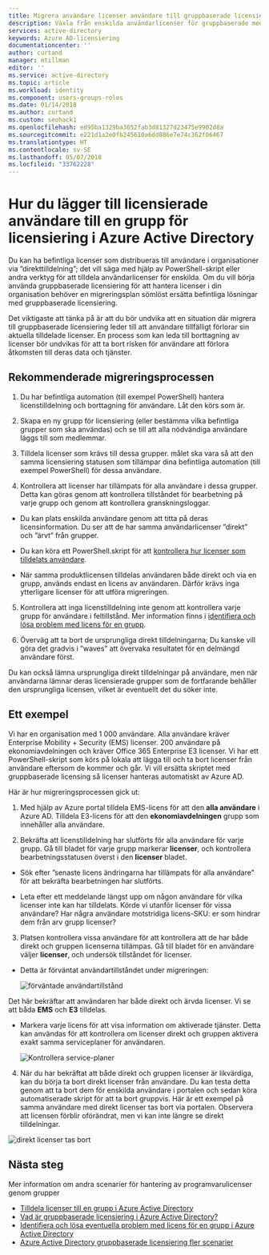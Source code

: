 ```yaml
---
title: Migrera användare licenser användare till gruppbaserade licensiering i Azure Active Directory | Microsoft Docs
description: Växla från enskilda användarlicenser för gruppbaserade med Azure Active Directory
services: active-directory
keywords: Azure AD-licensiering
documentationcenter: ''
author: curtand
manager: mtillman
editor: ''
ms.service: active-directory
ms.topic: article
ms.workload: identity
ms.component: users-groups-roles
ms.date: 01/14/2018
ms.author: curtand
ms.custom: seohack1
ms.openlocfilehash: ed95ba1329ba3052fab3d81327d23475e9902d8a
ms.sourcegitcommit: e221d1a2e0fb245610a6dd886e7e74c362f06467
ms.translationtype: HT
ms.contentlocale: sv-SE
ms.lasthandoff: 05/07/2018
ms.locfileid: "33762228"
---
```

# <a name="how-to-add-licensed-users-to-a-group-for-licensing-in-azure-active-directory"></a>Hur du lägger till licensierade användare till en grupp för licensiering i Azure Active Directory

Du kan ha befintliga licenser som distribueras till användare i organisationer via ”direkttilldelning”; det vill säga med hjälp av PowerShell-skript eller andra verktyg för att tilldela användarlicenser för enskilda. Om du vill börja använda gruppbaserade licensiering för att hantera licenser i din organisation behöver en migreringsplan sömlöst ersätta befintliga lösningar med gruppbaserade licensiering.

Det viktigaste att tänka på är att du bör undvika att en situation där migrera till gruppbaserade licensiering leder till att användare tillfälligt förlorar sin aktuella tilldelade licenser. En process som kan leda till borttagning av licenser bör undvikas för att ta bort risken för användare att förlora åtkomsten till deras data och tjänster.

## <a name="recommended-migration-process"></a>Rekommenderade migreringsprocessen

1. Du har befintliga automation (till exempel PowerShell) hantera licenstilldelning och borttagning för användare. Låt den körs som är.

2. Skapa en ny grupp för licensiering (eller bestämma vilka befintliga grupper som ska användas) och se till att alla nödvändiga användare läggs till som medlemmar.

3. Tilldela licenser som krävs till dessa grupper. målet ska vara så att den samma licensiering statusen som tillämpar dina befintliga automation (till exempel PowerShell) för dessa användare.

4. Kontrollera att licenser har tillämpats för alla användare i dessa grupper. Detta kan göras genom att kontrollera tillståndet för bearbetning på varje grupp och genom att kontrollera granskningsloggar.

  - Du kan plats enskilda användare genom att titta på deras licensinformation. Du ser att de har samma användarlicenser ”direkt” och ”ärvt” från grupper.

  - Du kan köra ett PowerShell.skript för att [kontrollera hur licenser som tilldelats användare](active-directory-licensing-group-advanced.md#use-powershell-to-see-who-has-inherited-and-direct-licenses).

  - När samma produktlicensen tilldelas användaren både direkt och via en grupp, används endast en licens av användaren. Därför krävs inga ytterligare licenser för att utföra migreringen.

5. Kontrollera att inga licenstilldelning inte genom att kontrollera varje grupp för användare i feltillstånd. Mer information finns i [identifiera och lösa problem med licens för en grupp](active-directory-licensing-group-problem-resolution-azure-portal.md).

6. Överväg att ta bort de ursprungliga direkt tilldelningarna; Du kanske vill göra det gradvis i ”waves” att övervaka resultatet för en delmängd användare först.

  Du kan också lämna ursprungliga direkt tilldelningar på användare, men när användarna lämnar deras licensierade grupper som de fortfarande behåller den ursprungliga licensen, vilket är eventuellt det du söker inte.

## <a name="an-example"></a>Ett exempel

Vi har en organisation med 1 000 användare. Alla användare kräver Enterprise Mobility + Security (EMS) licenser. 200 användare på ekonomiavdelningen och kräver Office 365 Enterprise E3 licenser. Vi har ett PowerShell-skript som körs på lokala att lägga till och ta bort licenser från användare eftersom de kommer och går. Vi vill ersätta skriptet med gruppbaserade licensing så licenser hanteras automatiskt av Azure AD.

Här är hur migreringsprocessen gick ut:

1. Med hjälp av Azure portal tilldela EMS-licens för att den **alla användare** i Azure AD. Tilldela E3-licens för att den **ekonomiavdelningen** grupp som innehåller alla användare.

2. Bekräfta att licenstilldelning har slutförts för alla användare för varje grupp. Gå till bladet för varje grupp markerar **licenser**, och kontrollera bearbetningsstatusen överst i den **licenser** bladet.

  - Sök efter ”senaste licens ändringarna har tillämpats för alla användare” för att bekräfta bearbetningen har slutförts.

  - Leta efter ett meddelande längst upp om någon användare för vilka licenser inte kan har tilldelats. Körde vi utanför licenser för vissa användare? Har några användare motstridiga licens-SKU: er som hindrar dem från arv grupp licenser?

3. Platsen kontrollera vissa användare för att kontrollera att de har både direkt och gruppen licenserna tillämpas. Gå till bladet för en användare väljer **licenser**, och undersök tillståndet för licenser.

  - Detta är förväntat användartillståndet under migreringen:

      ![förväntade användartillstånd](media/active-directory-licensing-group-migration-azure-portal/expected-user-state.png)

  Det här bekräftar att användaren har både direkt och ärvda licenser. Vi se att båda **EMS** och **E3** tilldelas.

  - Markera varje licens för att visa information om aktiverade tjänster. Detta kan användas för att kontrollera om licenser direkt och gruppen aktivera exakt samma serviceplaner för användaren.

      ![Kontrollera service-planer](media/active-directory-licensing-group-migration-azure-portal/check-service-plans.png)

4. När du har bekräftat att både direkt och gruppen licenser är likvärdiga, kan du börja ta bort direkt licenser från användare. Du kan testa detta genom att ta bort dem för enskilda användare i portalen och sedan köra automatiserade skript för att ta bort gruppvis. Här är ett exempel på samma användare med direkt licenser tas bort via portalen. Observera att licensen förblir oförändrat, men vi kan inte längre se direkt tilldelningar.

  ![direkt licenser tas bort](media/active-directory-licensing-group-migration-azure-portal/direct-licenses-removed.png)


## <a name="next-steps"></a>Nästa steg

Mer information om andra scenarier för hantering av programvarulicenser genom grupper

* [Tilldela licenser till en grupp i Azure Active Directory](active-directory-licensing-group-assignment-azure-portal.md)
* [Vad är gruppbaserade licensiering i Azure Active Directory?](active-directory-licensing-whatis-azure-portal.md)
* [Identifiera och lösa eventuella problem med licens för en grupp i Azure Active Directory](active-directory-licensing-group-problem-resolution-azure-portal.md)
* [Azure Active Directory gruppbaserade licensiering fler scenarier](active-directory-licensing-group-advanced.md)
